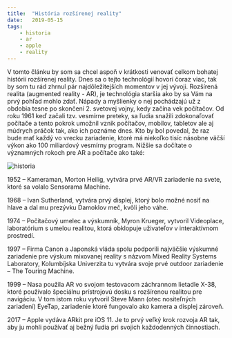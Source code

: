 ```yaml
---
title:  "História rozšírenej reality"
date:   2019-05-15
tags: 
    - historia
    - ar
    - apple
    - reality
---
```


V tomto článku by som sa chcel aspoň v krátkosti venovať celkom bohatej histórií rozšírenej reality. Dnes sa o tejto technológií hovorí čoraz viac, tak by som tu rád zhrnul pár najdôležitejších momentov v jej vývoji. Rozšírená realita (augmented reality - AR), je technológia staršia ako by sa Vám na prvý pohľad mohlo zdať. Nápady a myšlienky o nej pochádzajú už z obdobia tesne po skončení 2. svetovej vojny, kedy začína vek počítačov. Od roku 1961 keď začali tzv. vesmírne preteky, sa ľudia snažili zdokonaľovať počítače a tento pokrok umožnil vznik počítačov, mobilov, tabletov ale aj múdrych práčok tak, ako ich poznáme dnes. Kto by bol povedal, že raz bude mať každý vo vrecku zariadenie, ktoré má niekoľko tisíc násobne väčší výkon ako 100 miliardový vesmírny program. Nižšie sa dočítate o významných rokoch pre AR a počítače ako také:

<img src="https://is.muni.cz/auth/de/455884/d2f83afc5c360afb525b50046081cecd.jpg" alt="historia">

1952 – Kameraman, Morton Heilig, vytvára prvé AR/VR zariadenie na svete, ktoré sa volalo Sensorama Machine.

1968 – Ivan Sutherland, vytvára prvý displej, ktorý bolo možné nosiť na hlave a dal mu prezývku Damoklov meč, kvôli jeho váhe.

1974 – Počítačový umelec a výskumník, Myron Krueger, vytvoril Videoplace, laboratórium s umelou realitou, ktorá obklopuje uživateľov v interaktívnom prostredí.

1997 – Firma Canon a Japonská vláda spolu podporili najväčšie výskumné zariadenie pre výskum mixovanej reality s názvom Mixed Reality Systems Laboratory, Kolumbíjska Univerzita tu vytvára svoje prvé outdoor zariadenie – The Touring Machine.

1999 – Nasa použila AR vo svojom testovacom záchrannom lietadle X-38, ktoré používalo špeciálnu prístrojovú dosku s rozšírenou realitou pre navigáciu. V tom istom roku vytvoril Steve Mann (otec nositeľných zariadení) EyeTap, zariadenie ktoré fungovalo ako kamera a displej zároveň.

2017 – Apple vydáva ARkit pre iOS 11. Je to prvý veľký krok rozvoja AR tak, aby ju mohli používať aj bežný ľudia pri svojich každodenných činnostiach.

 

